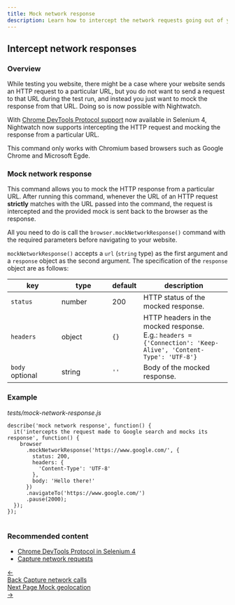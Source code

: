 ```yaml
---
title: Mock network response
description: Learn how to intercept the network requests going out of your browser and mock their responses.
---
```


<div class="page-header"><h2>Intercept network responses</h2></div>

### Overview

While testing you website, there might be a case where your website sends an HTTP request to a particular URL, but you do not want to send a request to that URL during the test run, and instead you just want to mock the response from that URL. Doing so is now possible with Nightwatch.

With [Chrome DevTools Protocol support](https://www.selenium.dev/documentation/webdriver/bidirectional/chrome_devtools/) now available in Selenium 4, Nightwatch now supports intercepting the HTTP request and mocking the response from a particular URL.

<div class="alert alert-info">
  This command only works with Chromium based browsers such as Google Chrome and Microsoft Egde.
</div>

### Mock network response

This command allows you to mock the HTTP response from a particular URL. After running this command, whenever the URL of an HTTP request **strictly** matches with the URL passed into the command, the request is intercepted and the provided mock is sent back to the browser as the response.

All you need to do is call the `browser.mockNetworkResponse()` command with the required parameters before navigating to your website.

`mockNetworkResponse()` accepts a `url` (`string` type) as the first argument and a `response` object as the second argument. The specification of the `response` object are as follows:

<table class="table table-bordered table-striped">
  <thead>
   <tr>
     <th style="width: 100px;">key</th>
     <th style="width: 100px;">type</th>
     <th style="width: 50px;">default</th>
     <th>description</th>
   </tr>
  </thead>
  <tbody>
    <tr>
      <td><code>status</code></td>
      <td>number</td>
      <td>200</td>
      <td>HTTP status of the mocked response.</td>
    </tr>
    <tr>
      <td><code>headers</code></td>
      <td>object</td>
      <td><code>{}</code></td>
      <td>HTTP headers in the mocked response.<br>E.g.: <code>headers = {'Connection': 'Keep-Alive', 'Content-Type': 'UTF-8'}</code></td>
    </tr>    
    <tr>
      <td><code>body</code><br><span class="optional">optional</span></td>
      <td>string</td>
      <td><code>''</code></td>
      <td>Body of the mocked response.</td>
    </tr>
  </tbody>
</table>

### Example

<div class="sample-test"><i>tests/mock-network-response.js</i>
<pre class="line-numbers language-javascript">
<code class="language-javascript">describe('mock network response', function() {
  it('intercepts the request made to Google search and mocks its response', function() {
    browser
      .mockNetworkResponse('https://www.google.com/', {
        status: 200,
        headers: {
          'Content-Type': 'UTF-8'
        },
        body: 'Hello there!'
      })
      .navigateTo('https://www.google.com/')
      .pause(2000);
  });
});
</code>
</pre></div>

### Recommended content
- [Chrome DevTools Protocol in Selenium 4](https://www.selenium.dev/documentation/webdriver/bidirectional/chrome_devtools/)
- [Capture network requests](https://nightwatchjs.org/guide/network-requests/capture-network-calls.html)

<div class="doc-pagination pt-40">
  <div class="previous">
    <a href="https://nightwatchjs.org/guide/network-requests/capture-network-calls.html">
      <span>←</span>
        <div class="d-flex flex-column">
          <span class="smallT">Back</span>
          <span class="bigT">Capture network calls</span>
        </div>
    </a>
  </div>
  <div class="next">
    <a href="https://nightwatchjs.org/guide/network-requests/mock-geolocation.html">
        <div class="d-flex flex-column">
          <span class="smallT">Next Page</span>
          <span class="bigT">Mock geolocation</span>
        </div>
        <span>→</span>
    </a>
  </div>
</div>